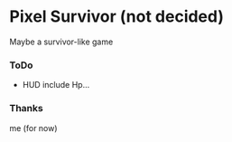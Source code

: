 # Pixel Survivor (not decided)

Maybe a survivor-like game

### ToDo
- HUD include Hp...


### Thanks
me (for now)
